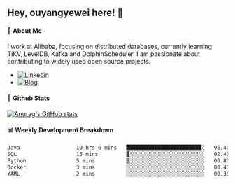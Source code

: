 ## Hey, ouyangyewei here! :wave:

#### :rocket: About Me
I work at Alibaba, focusing on distributed databases, currently learning TiKV, LevelDB, Kafka and DolphinScheduler. I am passionate about contributing to widely used open source projects.

- [![Linkedin](https://img.shields.io/badge/LinkedIn-ouyangyewei-blue)](https://www.linkedin.com/in/ouyangyewei/)
- [![Blog](https://img.shields.io/badge/Blog-yeweiouyang-orange)](https://blog.csdn.net/yeweiouyang)

#### :star2: Github Stats
[![Anurag's GitHub stats](https://github-readme-stats.vercel.app/api?username=ouyangyewei&show_icons=true&cache_seconds=3600&theme=tokyonight)](https://github.com/anuraghazra/github-readme-stats)

#### :bar_chart: Weekly Development Breakdown
<!--START_SECTION:waka-->

```txt
Java                  10 hrs 6 mins   ████████████████████████░   95.48 %
SQL                   15 mins         ▓░░░░░░░░░░░░░░░░░░░░░░░░   02.43 %
Python                5 mins          ▒░░░░░░░░░░░░░░░░░░░░░░░░   00.82 %
Docker                3 mins          ░░░░░░░░░░░░░░░░░░░░░░░░░   00.47 %
YAML                  2 mins          ░░░░░░░░░░░░░░░░░░░░░░░░░   00.35 %
```

<!--END_SECTION:waka-->
